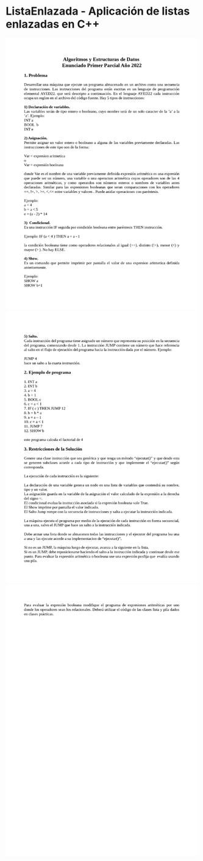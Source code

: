 # ListaEnlazada - Aplicación de listas enlazadas en C++ 
<img src="encunciado1/img1.jpg" alt="enunciado">
<img src="encunciado1/img2.jpg" alt="enunciado">
<img src="encunciado1/img3.jpg" alt="enunciado">
